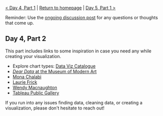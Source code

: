 [< Day 4, Part 1](https://negeenaghassi.github.io/openscholarship-dataviz/day-4/day-4-part-1 "Day 4, Part 1") | [Return to homepage](https://negeenaghassi.github.io/openscholarship-dataviz/index.html "Return to homepage") | [Day 5, Part 1 >](https://negeenaghassi.github.io/openscholarship-dataviz/day-5/day-5-part-1 "Day 5, Part 1")

Reminder: Use the [ongoing discussion post](https://github.com/negeenaghassi/openscholarship-dataviz/discussions/8 "ongoing discussion post") for any questions or thoughts that come up. 
## Day 4, Part 2
This part includes links to some inspiration in case you need any while creating your visualization. 

* Explore chart types: [Data Viz Catalogue](https://datavizcatalogue.com/ "Data Viz Catalogue") 
* [*Dear Data* at the Museum of Modern Art](https://www.moma.org/magazine/articles/309 "*Dear Data* at the Museum of Modern Art")
* [Mona Chalabi](https://twitter.com/MonaChalabi?ref_src=twsrc%5Egoogle%7Ctwcamp%5Eserp%7Ctwgr%5Eauthor "Mona Chalabi")
* [Laurie Frick](https://www.lauriefrick.com/works "Laurie Frick")
* [Wendy Macnaughton](http://wendymacnaughton.com/#portfolio "Wendy Macnaughton")
* [Tableau Public Gallery](https://public.tableau.com/en-us/gallery/?tab=viz-of-the-day&type=viz-of-the-day "Tableau Public Gallery")

If you run into any issues finding data, cleaning data, or creating a visualization, please don't hesitate to reach out! 
